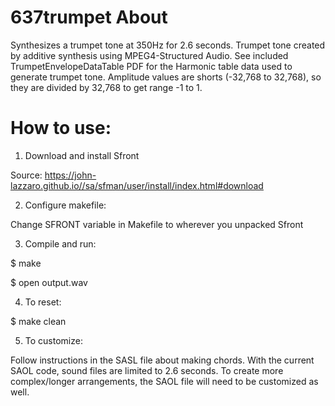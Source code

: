# 637trumpet About
Synthesizes a trumpet tone at 350Hz for 2.6 seconds. Trumpet tone created by additive synthesis using MPEG4-Structured Audio.
See included TrumpetEnvelopeDataTable PDF for the Harmonic table data used to generate trumpet tone.
Amplitude values are shorts (-32,768 to 32,768), so they are divided by 32,768 to get range -1 to 1.


# How to use:
1) Download and install Sfront 

  Source: https://john-lazzaro.github.io//sa/sfman/user/install/index.html#download 

2) Configure makefile:

  Change SFRONT variable in Makefile to wherever you unpacked Sfront

3) Compile and run:

  $ make

  $ open output.wav

4) To reset:

  $ make clean

5) To customize:

  Follow instructions in the SASL file about making chords. With the current SAOL code, sound files are limited to 2.6 seconds.
  To create more complex/longer arrangements, the SAOL file will need to be customized as well.